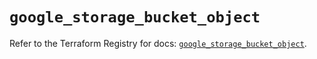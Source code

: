 # `google_storage_bucket_object`

Refer to the Terraform Registry for docs: [`google_storage_bucket_object`](https://registry.terraform.io/providers/hashicorp/google/4.85.0/docs/resources/storage_bucket_object).
